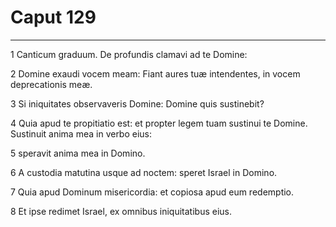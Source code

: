 # Caput 129

***

1 Canticum graduum. De profundis clamavi ad te Domine:

2 Domine exaudi vocem meam: Fiant aures tuæ intendentes, in vocem deprecationis meæ.

3 Si iniquitates observaveris Domine: Domine quis sustinebit?

4 Quia apud te propitiatio est: et propter legem tuam sustinui te Domine. Sustinuit anima mea in verbo eius:

5 speravit anima mea in Domino.

6 A custodia matutina usque ad noctem: speret Israel in Domino.

7 Quia apud Dominum misericordia: et copiosa apud eum redemptio.

8 Et ipse redimet Israel, ex omnibus iniquitatibus eius.

